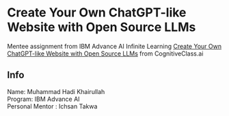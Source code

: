 # Create Your Own ChatGPT-like Website with Open Source LLMs
Mentee assignment from IBM Advance AI Infinite Learning
[Create Your Own ChatGPT-like Website with Open Source LLMs](https://cognitiveclass.ai/courses/course-v1:IBMSkillsNetwork+GPXX04ESEN+v1/home) from CognitiveClass.ai

## Info
Name: Muhammad Hadi Khairullah\
Program: IBM Advance AI\
Personal Mentor : Ichsan Takwa
